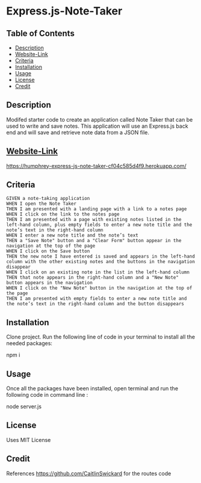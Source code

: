 # Express.js-Note-Taker

  ## Table of Contents
  * [Description](#Description)
  * [Website-Link](#Website-Link)
  * [Criteria](#Criteria)
  * [Installation](#Installation)
  * [Usage](#Usage)
  * [License](#License)
  * [Credit](#Credit)

## Description

Modifed starter code to create an application called Note Taker that can be used to write and save notes. This application will use an Express.js back end and will save and retrieve note data from a JSON file.

<a href="./public/assets/images/NoteTakerHomepage.png" alt ="Note Taker Homepage">

<a href="./public/assets/images/NoteTakeNotesPage.png" alt ="Note Taker Page">

## Website-Link
https://humphrey-express-js-note-taker-cf04c585d4f9.herokuapp.com/

## Criteria

```
GIVEN a note-taking application
WHEN I open the Note Taker
THEN I am presented with a landing page with a link to a notes page
WHEN I click on the link to the notes page
THEN I am presented with a page with existing notes listed in the left-hand column, plus empty fields to enter a new note title and the note’s text in the right-hand column
WHEN I enter a new note title and the note’s text
THEN a "Save Note" button and a "Clear Form" button appear in the navigation at the top of the page
WHEN I click on the Save button
THEN the new note I have entered is saved and appears in the left-hand column with the other existing notes and the buttons in the navigation disappear
WHEN I click on an existing note in the list in the left-hand column
THEN that note appears in the right-hand column and a "New Note" button appears in the navigation
WHEN I click on the "New Note" button in the navigation at the top of the page
THEN I am presented with empty fields to enter a new note title and the note’s text in the right-hand column and the button disappears
```

## Installation

Clone project. Run the following line of code in your terminal to install all the needed packages:

npm i

## Usage 

Once all the packages have been installed, open terminal and run the following code in command line :

node server.js

## License 

Uses MIT License

## Credit

References https://github.com/CaitlinSwickard for the routes code 
